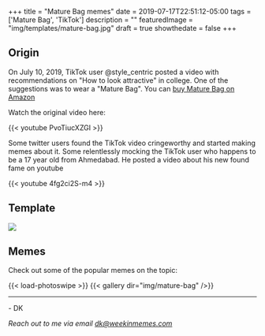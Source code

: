 +++
title = "Mature Bag memes"
date = 2019-07-17T22:51:12-05:00
tags = ['Mature Bag', 'TikTok']
description = ""
featuredImage = "img/templates/mature-bag.jpg"
draft = true
showthedate = false
+++

## Origin

On July 10, 2019, TikTok user @style_centric posted a video with recommendations on "How to look attractive" in college. One of the suggestions was to wear a "Mature Bag". You can [buy Mature Bag on Amazon](https://www.amazon.in/stores/page/7BE30918-7CE1-401D-8189-802E841CC728/ref=as_li_ss_tl?ingress=2&visitId=5b6c0fb9-3bb1-43ee-a2a2-5d8d54f9ea9e&ref_=bl_dp_s_web_3923925031&linkCode=ll2&tag=weekinmemes-21&linkId=94b63d04ac073ae1ef8510bc8c13d498&language=en_IN)
<!--more-->

Watch the original video here:

{{< youtube PvoTiucXZGI >}}


Some twitter users found the TikTok video cringeworthy and started making memes about it. Some relentlessly mocking the TikTok user who happens to be a 17 year old from Ahmedabad. He posted a video about his new found fame on youtube

{{< youtube 4fg2ci2S-m4 >}}

## Template

![](img/templates/mature-bag.jpg)


## Memes

Check out some of the popular memes on the topic:

{{< load-photoswipe >}}
{{< gallery dir="img/mature-bag" />}}


---
\- DK

*Reach out to me via email dk@weekinmemes.com*